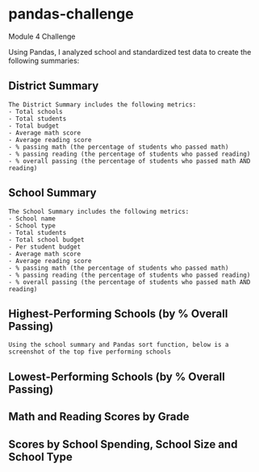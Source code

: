 # pandas-challenge
Module 4 Challenge


Using Pandas, I analyzed school and standardized test data to create the following summaries:

## District Summary
    The District Summary includes the following metrics:
    - Total schools
    - Total students
    - Total budget
    - Average math score
    - Average reading score
    - % passing math (the percentage of students who passed math)
    - % passing reading (the percentage of students who passed reading)
    - % overall passing (the percentage of students who passed math AND reading)

## School Summary
    The School Summary includes the following metrics:
    - School name
    - School type
    - Total students
    - Total school budget
    - Per student budget
    - Average math score
    - Average reading score
    - % passing math (the percentage of students who passed math)
    - % passing reading (the percentage of students who passed reading)
    - % overall passing (the percentage of students who passed math AND reading)

## Highest-Performing Schools (by % Overall Passing)
    Using the school summary and Pandas sort function, below is a screenshot of the top five performing schools

    

## Lowest-Performing Schools (by % Overall Passing)


## Math and Reading Scores by Grade




## Scores by School Spending, School Size and School Type

